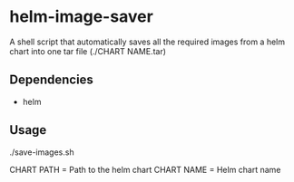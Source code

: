 # helm-image-saver
A shell script that automatically saves all the required images from a helm chart into one tar file (./CHART NAME.tar)

## Dependencies

- helm

## Usage 

./save-images.sh <CHART PATH> <CHART NAME> 

CHART PATH = Path to the helm chart
CHART NAME = Helm chart name
